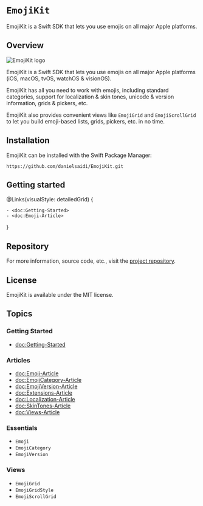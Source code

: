 # ``EmojiKit``

EmojiKit is a Swift SDK that lets you use emojis on all major Apple platforms.



## Overview

![EmojiKit logo](Logo.png)

EmojiKit is a Swift SDK that lets you use emojis on all major Apple platforms (iOS, macOS, tvOS, watchOS & visionOS).

EmojiKit has all you need to work with emojis, including standard categories, support for localization & skin tones, unicode & version information, grids & pickers, etc.

EmojiKit also provides convenient views like ``EmojiGrid`` and ``EmojiScrollGrid`` to let you build emoji-based lists, grids, pickers, etc. in no time.



## Installation

EmojiKit can be installed with the Swift Package Manager:

```
https://github.com/danielsaidi/EmojiKit.git
```



## Getting started

@Links(visualStyle: detailedGrid) {
    
    - <doc:Getting-Started>
    - <doc:Emoji-Article>
}



## Repository

For more information, source code, etc., visit the [project repository](https://github.com/danielsaidi/emojikit).



## License

EmojiKit is available under the MIT license.



## Topics

### Getting Started

- <doc:Getting-Started>

### Articles

- <doc:Emoji-Article>
- <doc:EmojiCategory-Article>
- <doc:EmojiVersion-Article>
- <doc:Extensions-Article>
- <doc:Localization-Article>
- <doc:SkinTones-Article>
- <doc:Views-Article>

### Essentials

- ``Emoji``
- ``EmojiCategory``
- ``EmojiVersion``

### Views

- ``EmojiGrid``
- ``EmojiGridStyle``
- ``EmojiScrollGrid``
